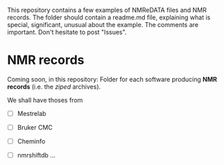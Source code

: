 This repository contains a few examples of NMReDATA files and NMR records. The folder should contain a readme.md file, explaining what is special, significant, unusual about the example. The comments are important. Don't hesitate to post "Issues".

# NMR records

Coming soon, in this repository: Folder for each software producing **NMR records** (i.e. the *ziped* archives).

We shall have thoses from
- [ ] Mestrelab
- [ ] Bruker CMC
- [ ] Cheminfo
- [ ] nmrshiftdb
...



